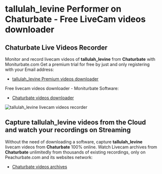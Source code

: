 # tallulah_levine Performer on Chaturbate - Free LiveCam videos downloader

## Chaturbate Live Videos Recorder

Monitor and record livecam videos of **tallulah_levine** from **Chaturbate** with Moniturbate.com
Get a premium trial for free by just and only registering with your Email address:
* [tallulah_levine Premium videos downloader](https://moniturbate.com/request-demo-licence-key.html)

Free livecam videos downloader - Moniturbate Software:
* [Chaturbate videos downloader](https://moniturbate.com/moniturbate-download-software.html)

![tallulah_levine livecam videos recorder](https://peachurnet.com/templates/moniturbate-software.png)


## Capture tallulah_levine videos from the Cloud and watch your recordings on Streaming

Without the need of downloading a software, capture **tallulah_levine** livecam videos from **Chaturbate** 100% online.
Watch Livecam archives from **Chaturbate** unlimitedly from thousands of existing recordings, only on Peachurbate.com and its websites network:
* [Chaturbate videos archives](https://peachurnet.com/)